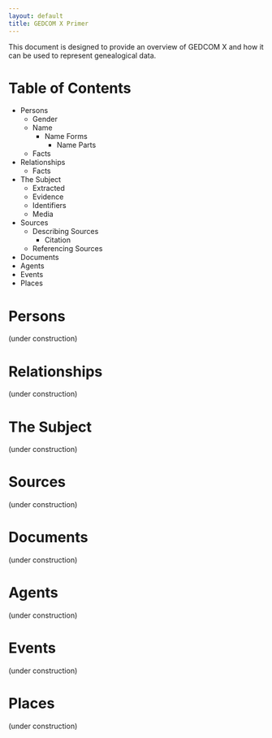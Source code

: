 ```yaml
---
layout: default
title: GEDCOM X Primer
---
```


This document is designed to provide an overview of GEDCOM X and how it can be used to represent genealogical data.

# Table of Contents

* Persons
  * Gender
  * Name
    * Name Forms
      * Name Parts
  * Facts
* Relationships
  * Facts
* The Subject
  * Extracted
  * Evidence
  * Identifiers
  * Media
* Sources
  * Describing Sources
    * Citation
  * Referencing Sources
* Documents
* Agents
* Events
* Places

# Persons

(under construction)

# Relationships

(under construction)

# The Subject

(under construction)

# Sources

(under construction)

# Documents

(under construction)

# Agents

(under construction)

# Events

(under construction)

# Places

(under construction)